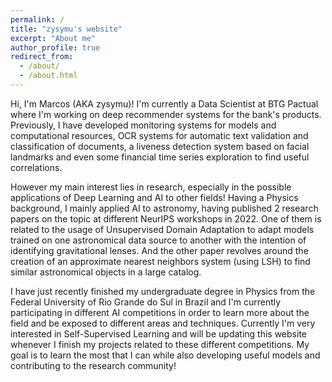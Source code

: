 ```yaml
---
permalink: /
title: "zysymu's website"
excerpt: "About me"
author_profile: true
redirect_from: 
  - /about/
  - /about.html
---
```


Hi, I'm Marcos (AKA zysymu)! I'm currently a Data Scientist at BTG Pactual where I'm working on deep recommender systems for the bank's products. Previously, I have developed monitoring systems for models and computational resources, OCR systems for automatic text validation and classification of documents, a liveness detection system based on facial landmarks and even some financial time series exploration to find useful correlations.

However my main interest lies in research, especially in the possible applications of Deep Learning and AI to other fields! Having a Physics background, I mainly applied AI to astronomy, having published 2 research papers on the topic at different NeurIPS workshops in 2022. One of them is related to the usage of Unsupervised Domain Adaptation to adapt models trained on one astronomical data source to another with the intention of identifying gravitational lenses. And the other paper revolves around the creation of an approximate nearest neighbors system (using LSH) to find similar astronomical objects in a large catalog.

I have just recently finished my undergraduate degree in Physics from the Federal University of Rio Grande do Sul in Brazil and I'm currently participating in different AI competitions in order to learn more about the field and be exposed to different areas and techniques. Currently I'm very interested in Self-Supervised Learning and will be updating this website whenever I finish my projects related to these different competitions. My goal is to learn the most that I can while also developing useful models and contributing to the research community!
